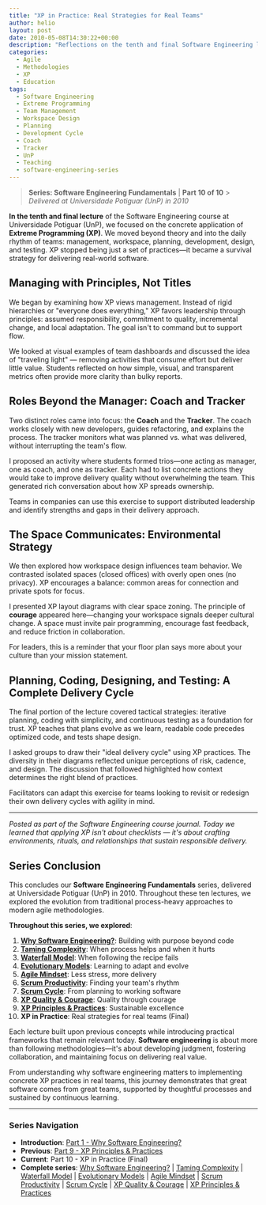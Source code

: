 ```yaml
---
title: "XP in Practice: Real Strategies for Real Teams"
author: helio
layout: post
date: 2010-05-08T14:30:22+00:00
description: "Reflections on the tenth and final Software Engineering lecture, exploring the concrete application of Extreme Programming in real-world team environments."
categories:
  - Agile
  - Methodologies
  - XP
  - Education
tags:
  - Software Engineering
  - Extreme Programming
  - Team Management
  - Workspace Design
  - Planning
  - Development Cycle
  - Coach
  - Tracker
  - UnP
  - Teaching
  - software-engineering-series
---
```


> **Series: Software Engineering Fundamentals** | **Part 10 of 10** > _Delivered at Universidade Potiguar (UnP) in 2010_

**In the tenth and final lecture** of the Software Engineering course at Universidade Potiguar (UnP), we focused on the concrete application of **Extreme Programming (XP)**. We moved beyond theory and into the daily rhythm of teams: management, workspace, planning, development, design, and testing. XP stopped being just a set of practices—it became a survival strategy for delivering real-world software.

## Managing with Principles, Not Titles

We began by examining how XP views management. Instead of rigid hierarchies or "everyone does everything," XP favors leadership through principles: assumed responsibility, commitment to quality, incremental change, and local adaptation. The goal isn't to command but to support flow.

We looked at visual examples of team dashboards and discussed the idea of "traveling light" — removing activities that consume effort but deliver little value. Students reflected on how simple, visual, and transparent metrics often provide more clarity than bulky reports.

## Roles Beyond the Manager: Coach and Tracker

Two distinct roles came into focus: the **Coach** and the **Tracker**. The coach works closely with new developers, guides refactoring, and explains the process. The tracker monitors what was planned vs. what was delivered, without interrupting the team's flow.

I proposed an activity where students formed trios—one acting as manager, one as coach, and one as tracker. Each had to list concrete actions they would take to improve delivery quality without overwhelming the team. This generated rich conversation about how XP spreads ownership.

Teams in companies can use this exercise to support distributed leadership and identify strengths and gaps in their delivery approach.

## The Space Communicates: Environmental Strategy

We then explored how workspace design influences team behavior. We contrasted isolated spaces (closed offices) with overly open ones (no privacy). XP encourages a balance: common areas for connection and private spots for focus.

I presented XP layout diagrams with clear space zoning. The principle of **courage** appeared here—changing your workspace signals deeper cultural change. A space must invite pair programming, encourage fast feedback, and reduce friction in collaboration.

For leaders, this is a reminder that your floor plan says more about your culture than your mission statement.

## Planning, Coding, Designing, and Testing: A Complete Delivery Cycle

The final portion of the lecture covered tactical strategies: iterative planning, coding with simplicity, and continuous testing as a foundation for trust. XP teaches that plans evolve as we learn, readable code precedes optimized code, and tests shape design.

I asked groups to draw their "ideal delivery cycle" using XP practices. The diversity in their diagrams reflected unique perceptions of risk, cadence, and design. The discussion that followed highlighted how context determines the right blend of practices.

Facilitators can adapt this exercise for teams looking to revisit or redesign their own delivery cycles with agility in mind.

---

_Posted as part of the Software Engineering course journal. Today we learned that applying XP isn't about checklists — it's about crafting environments, rituals, and relationships that sustain responsible delivery._

## Series Conclusion

This concludes our **Software Engineering Fundamentals** series, delivered at Universidade Potiguar (UnP) in 2010. Throughout these ten lectures, we explored the evolution from traditional process-heavy approaches to modern agile methodologies.

**Throughout this series, we explored**:

1. **[Why Software Engineering?](../2010-02-24-software-engineering-purpose/)**: Building with purpose beyond code
2. **[Taming Complexity](../2010-03-02-complexity-process/)**: When process helps and when it hurts
3. **[Waterfall Model](../2010-03-10-waterfall-model/)**: When following the recipe fails
4. **[Evolutionary Models](../2010-03-18-evolutionary-models/)**: Learning to adapt and evolve
5. **[Agile Mindset](../2010-03-26-agile-mindset/)**: Less stress, more delivery
6. **[Scrum Productivity](../2010-04-03-scrum-productivity/)**: Finding your team's rhythm
7. **[Scrum Cycle](../2010-04-11-scrum-cycle/)**: From planning to working software
8. **[XP Quality & Courage](../2010-04-19-xp-quality-courage/)**: Quality through courage
9. **[XP Principles & Practices](../2010-05-01-xp-principles-practices/)**: Sustainable excellence
10. **XP in Practice**: Real strategies for real teams (Final)

Each lecture built upon previous concepts while introducing practical frameworks that remain relevant today. **Software engineering** is about more than following methodologies—it's about developing judgment, fostering collaboration, and maintaining focus on delivering real value.

From understanding why software engineering matters to implementing concrete XP practices in real teams, this journey demonstrates that great software comes from great teams, supported by thoughtful processes and sustained by continuous learning.

---

### **Series Navigation**

- **Introduction**: [Part 1 - Why Software Engineering?](../2010-02-24-software-engineering-purpose/)
- **Previous**: [Part 9 - XP Principles & Practices](../2010-05-01-xp-principles-practices/)
- **Current**: Part 10 - XP in Practice (Final)
- **Complete series**: [Why Software Engineering?](../2010-02-24-software-engineering-purpose/) | [Taming Complexity](../2010-03-02-complexity-process/) | [Waterfall Model](../2010-03-10-waterfall-model/) | [Evolutionary Models](../2010-03-18-evolutionary-models/) | [Agile Mindset](../2010-03-26-agile-mindset/) | [Scrum Productivity](../2010-04-03-scrum-productivity/) | [Scrum Cycle](../2010-04-11-scrum-cycle/) | [XP Quality & Courage](../2010-04-19-xp-quality-courage/) | [XP Principles & Practices](../2010-05-01-xp-principles-practices/)
